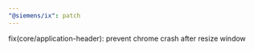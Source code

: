 ```yaml
---
"@siemens/ix": patch
---
```


fix(core/application-header): prevent chrome crash after resize window
